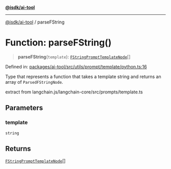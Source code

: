 [**@isdk/ai-tool**](../README.md)

***

[@isdk/ai-tool](../globals.md) / parseFString

# Function: parseFString()

> **parseFString**(`template`): [`FStringPromptTemplateNode`](../type-aliases/FStringPromptTemplateNode.md)[]

Defined in: [packages/ai-tool/src/utils/prompt/template/python.ts:16](https://github.com/isdk/ai-tool.js/blob/760349925bceb5de6b4188926a13bfb3f0ce4ced/src/utils/prompt/template/python.ts#L16)

Type that represents a function that takes a template string and
returns an array of `ParsedFStringNode`.

extract from langchain.js/langchain-core/src/prompts/template.ts

## Parameters

### template

`string`

## Returns

[`FStringPromptTemplateNode`](../type-aliases/FStringPromptTemplateNode.md)[]
